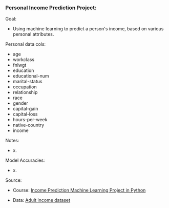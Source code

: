 ### Personal Income Prediction Project:

Goal:

- Using machine learning to predict a person's income, based on various personal attributes.

Personal data cols:

- age
- workclass
- fnlwgt
- education
- educational-num
- marital-status
- occupation
- relationship
- race
- gender
- capital-gain
- capital-loss
- hours-per-week
- native-country
- income

Notes:

- x.

Model Accuracies:

- x.

Source:

- Course: [Income Prediction Machine Learning Project in Python](https://www.youtube.com/watch?v=dhoKFqhVJu0)

- Data: [Adult income dataset](https://www.kaggle.com/datasets/wenruliu/adult-income-dataset)
